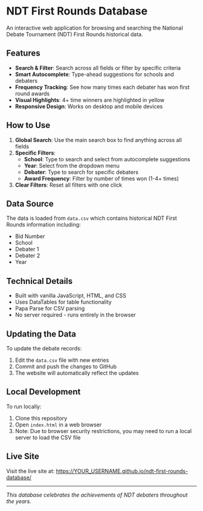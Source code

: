 # NDT First Rounds Database

An interactive web application for browsing and searching the National Debate Tournament (NDT) First Rounds historical data.

## Features

- **Search & Filter**: Search across all fields or filter by specific criteria
- **Smart Autocomplete**: Type-ahead suggestions for schools and debaters
- **Frequency Tracking**: See how many times each debater has won first round awards
- **Visual Highlights**: 4+ time winners are highlighted in yellow
- **Responsive Design**: Works on desktop and mobile devices

## How to Use

1. **Global Search**: Use the main search box to find anything across all fields
2. **Specific Filters**:
   - **School**: Type to search and select from autocomplete suggestions
   - **Year**: Select from the dropdown menu
   - **Debater**: Type to search for specific debaters
   - **Award Frequency**: Filter by number of times won (1-4+ times)
3. **Clear Filters**: Reset all filters with one click

## Data Source

The data is loaded from `data.csv` which contains historical NDT First Rounds information including:
- Bid Number
- School
- Debater 1
- Debater 2
- Year

## Technical Details

- Built with vanilla JavaScript, HTML, and CSS
- Uses DataTables for table functionality
- Papa Parse for CSV parsing
- No server required - runs entirely in the browser

## Updating the Data

To update the debate records:
1. Edit the `data.csv` file with new entries
2. Commit and push the changes to GitHub
3. The website will automatically reflect the updates

## Local Development

To run locally:
1. Clone this repository
2. Open `index.html` in a web browser
3. Note: Due to browser security restrictions, you may need to run a local server to load the CSV file

## Live Site

Visit the live site at: https://YOUR_USERNAME.github.io/ndt-first-rounds-database/

---

*This database celebrates the achievements of NDT debaters throughout the years.*